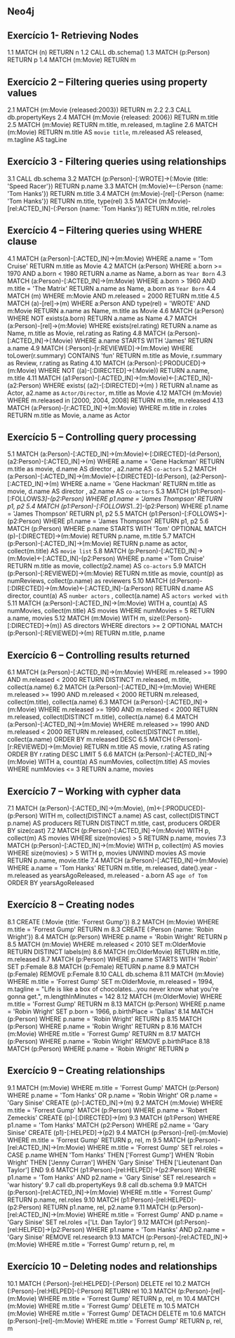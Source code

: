 ## Neo4j

## Exercício 1- Retrieving Nodes
1.1 MATCH (n) RETURN n
1.2 CALL db.schema()
1.3 MATCH (p:Person) RETURN p
1.4 MATCH (m:Movie) RETURN m

## Exercício 2 – Filtering queries using property values
2.1 MATCH (m:Movie {released:2003}) RETURN m
2.2
2.3 CALL db.propertyKeys
2.4 MATCH (m:Movie {released: 2006}) RETURN m.title
2.5 MATCH (m:Movie) RETURN m.title, m.released, m.tagline
2.6 MATCH (m:Movie) RETURN m.title AS `movie title`, m.released AS released, m.tagline AS tagLine

## Exercício 3 - Filtering queries using relationships
3.1 CALL db.schema
3.2 MATCH (p:Person)-[:WROTE]->(:Movie {title: 'Speed Racer'}) RETURN p.name
3.3 MATCH (m:Movie)<--(:Person {name: 'Tom Hanks'}) RETURN m.title
3.4 MATCH (m:Movie)-[rel]-(:Person {name: 'Tom Hanks'}) RETURN m.title, type(rel)
3.5 MATCH (m:Movie)-[rel:ACTED_IN]-(:Person {name: 'Tom Hanks'}) RETURN m.title, rel.roles

## Exercício 4 – Filtering queries using WHERE clause
4.1 MATCH (a:Person)-[:ACTED_IN]->(m:Movie)
WHERE a.name = 'Tom Cruise'
RETURN m.title as Movie
4.2 MATCH (a:Person)
WHERE a.born >= 1970 AND a.born < 1980
RETURN a.name as Name, a.born as `Year Born`
4.3 MATCH (a:Person)-[:ACTED_IN]->(m:Movie)
WHERE a.born > 1960 AND m.title = 'The Matrix'
RETURN a.name as Name, a.born as `Year Born`
4.4 MATCH (m)
WHERE m:Movie AND m.released = 2000
RETURN m.title
4.5 MATCH (a)-[rel]->(m)
WHERE a:Person AND type(rel) = 'WROTE' AND m:Movie
RETURN a.name as Name, m.title as Movie
4.6 MATCH (a:Person)
WHERE NOT exists(a.born)
RETURN a.name as Name
4.7 MATCH (a:Person)-[rel]->(m:Movie)
WHERE exists(rel.rating)
RETURN a.name as Name, m.title as Movie, rel.rating as Rating
4.8 MATCH (a:Person)-[:ACTED_IN]->(:Movie)
WHERE a.name STARTS WITH 'James'
RETURN a.name
4.9 MATCH (:Person)-[r:REVIEWED]->(m:Movie)
WHERE toLower(r.summary) CONTAINS 'fun'
RETURN  m.title as Movie, r.summary as Review, r.rating as Rating
4.10 MATCH (a:Person)-[:PRODUCED]->(m:Movie)
WHERE NOT ((a)-[:DIRECTED]->(:Movie))
RETURN a.name, m.title
4.11 MATCH (a1:Person)-[:ACTED_IN]->(m:Movie)<-[:ACTED_IN]-(a2:Person)
WHERE exists( (a2)-[:DIRECTED]->(m) )
RETURN  a1.name as Actor, a2.name as `Actor/Director`, m.title as Movie
4.12 MATCH (m:Movie)
WHERE m.released in [2000, 2004, 2008]
RETURN m.title, m.released
4.13 MATCH (a:Person)-[r:ACTED_IN]->(m:Movie)
WHERE m.title in r.roles
RETURN  m.title as Movie, a.name as Actor

## Exercício 5 – Controlling query processing
5.1 MATCH (a:Person)-[:ACTED_IN]->(m:Movie)<-[:DIRECTED]-(d:Person),
      (a2:Person)-[:ACTED_IN]->(m)
WHERE a.name = 'Gene Hackman'
RETURN m.title as movie, d.name AS director , a2.name AS `co-actors`
5.2 MATCH (a:Person)-[:ACTED_IN]->(m:Movie)<-[:DIRECTED]-(d:Person),
      (a2:Person)-[:ACTED_IN]->(m)
WHERE a.name = 'Gene Hackman'
RETURN m.title as movie, d.name AS director , a2.name AS `co-actors`
5.3 MATCH (p1:Person)-[:FOLLOWS*3]-(p2:Person)
WHERE p1.name = 'James Thompson'
RETURN p1, p2
5.4 MATCH (p1:Person)-[:FOLLOWS*1..2]-(p2:Person)
WHERE p1.name = 'James Thompson'
RETURN p1, p2
5.5 MATCH (p1:Person)-[:FOLLOWS*]-(p2:Person)
WHERE p1.name = 'James Thompson'
RETURN p1, p2
5.6 MATCH (p:Person)
WHERE p.name STARTS WITH 'Tom'
OPTIONAL MATCH (p)-[:DIRECTED]->(m:Movie)
RETURN p.name, m.title
5.7 MATCH (p:Person)-[:ACTED_IN]->(m:Movie)
RETURN p.name as actor, collect(m.title) AS `movie list`
5.8 MATCH (p:Person)-[:ACTED_IN]->(m:Movie)<-[:ACTED_IN]-(p2:Person)
WHERE p.name ='Tom Cruise'
RETURN m.title as movie, collect(p2.name) AS `co-actors`
5.9 MATCH (p:Person)-[:REVIEWED]->(m:Movie)
RETURN m.title as movie, count(p) as numReviews, collect(p.name) as reviewers
5.10 MATCH (d:Person)-[:DIRECTED]->(m:Movie)<-[:ACTED_IN]-(a:Person)
RETURN d.name AS director, count(a) AS `number actors` , collect(a.name) AS `actors worked with`
5.11 MATCH (a:Person)-[:ACTED_IN]->(m:Movie)
WITH  a, count(a) AS numMovies, collect(m.title) AS movies
WHERE numMovies = 5
RETURN a.name, movies
5.12 MATCH (m:Movie)
WITH m, size((:Person)-[:DIRECTED]->(m)) AS directors
WHERE directors >= 2
OPTIONAL MATCH (p:Person)-[:REVIEWED]->(m)
RETURN  m.title, p.name

## Exercício 6 – Controlling results returned
6.1 MATCH (a:Person)-[:ACTED_IN]->(m:Movie)
WHERE m.released >= 1990 AND m.released < 2000
RETURN DISTINCT m.released, m.title, collect(a.name)
6.2 MATCH (a:Person)-[:ACTED_IN]->(m:Movie)
WHERE m.released >= 1990 AND m.released < 2000
RETURN  m.released, collect(m.title), collect(a.name)
6.3 MATCH (a:Person)-[:ACTED_IN]->(m:Movie)
WHERE m.released >= 1990 AND m.released < 2000
RETURN  m.released, collect(DISTINCT m.title), collect(a.name)
6.4 MATCH (a:Person)-[:ACTED_IN]->(m:Movie)
WHERE m.released >= 1990 AND m.released < 2000
RETURN  m.released, collect(DISTINCT m.title), collect(a.name)
ORDER BY m.released DESC
6.5 MATCH (:Person)-[r:REVIEWED]->(m:Movie)
RETURN  m.title AS movie, r.rating AS rating
ORDER BY r.rating DESC LIMIT 5
6.6 MATCH (a:Person)-[:ACTED_IN]->(m:Movie)
WITH  a,  count(a) AS numMovies, collect(m.title) AS movies
WHERE numMovies <= 3
RETURN a.name, movies

## Exercício 7 – Working with cypher data
7.1 MATCH (a:Person)-[:ACTED_IN]->(m:Movie),
      (m)<-[:PRODUCED]-(p:Person)
WITH  m, collect(DISTINCT a.name) AS cast, collect(DISTINCT p.name) AS producers
RETURN DISTINCT m.title, cast, producers
ORDER BY size(cast)
7.2 MATCH (p:Person)-[:ACTED_IN]->(m:Movie)
WITH p, collect(m) AS movies
WHERE size(movies)  > 5
RETURN p.name, movies
7.3 MATCH (p:Person)-[:ACTED_IN]->(m:Movie)
WITH p, collect(m) AS movies
WHERE size(movies)  > 5
WITH p, movies UNWIND movies AS movie
RETURN p.name, movie.title
7.4 MATCH (a:Person)-[:ACTED_IN]->(m:Movie)
WHERE a.name = 'Tom Hanks'
RETURN  m.title, m.released, date().year  - m.released as yearsAgoReleased, m.released  - a.born AS `age of Tom`
ORDER BY yearsAgoReleased

## Exercício 8 – Creating nodes
8.1 CREATE (:Movie {title: 'Forrest Gump'})
8.2 MATCH (m:Movie)
WHERE m.title = 'Forrest Gump'
RETURN m
8.3 CREATE (:Person {name: 'Robin Wright'})
8.4 MATCH (p:Person)
WHERE p.name = 'Robin Wright'
RETURN p
8.5 MATCH (m:Movie)
WHERE m.released < 2010
SET m:OlderMovie
RETURN DISTINCT labels(m)
8.6 MATCH (m:OlderMovie)
RETURN m.title, m.released
8.7 MATCH (p:Person)
WHERE p.name STARTS WITH 'Robin'
SET p:Female
8.8 MATCH (p:Female)
RETURN p.name
8.9 MATCH (p:Female)
REMOVE p:Female
8.10 CALL db.schema
8.11 MATCH (m:Movie)
WHERE m.title = 'Forrest Gump'
SET m:OlderMovie,
    m.released = 1994,
    m.tagline = "Life is like a box of chocolates...you never know what you're gonna get.",
    m.lengthInMinutes = 142
8.12 MATCH (m:OlderMovie)
WHERE m.title = 'Forrest Gump'
RETURN m
8.13 MATCH (p:Person)
WHERE p.name = 'Robin Wright'
SET p.born = 1966, p.birthPlace = 'Dallas'
8.14 MATCH (p:Person)
WHERE p.name = 'Robin Wright'
RETURN p
8.15 MATCH (p:Person)
WHERE p.name = 'Robin Wright'
RETURN p
8.16 MATCH (m:Movie)
WHERE m.title = 'Forrest Gump'
RETURN m
8.17 MATCH (p:Person)
WHERE p.name = 'Robin Wright'
REMOVE p.birthPlace
8.18 MATCH (p:Person)
WHERE p.name = 'Robin Wright'
RETURN p

## Exercício 9 – Creating relationships
9.1 MATCH (m:Movie)
WHERE m.title = 'Forrest Gump'
MATCH (p:Person)
WHERE p.name = 'Tom Hanks' OR p.name = 'Robin Wright' OR p.name = 'Gary Sinise'
CREATE (p)-[:ACTED_IN]->(m)
9.2 MATCH (m:Movie)
WHERE m.title = 'Forrest Gump'
MATCH (p:Person)
WHERE p.name = 'Robert Zemeckis'
CREATE (p)-[:DIRECTED]->(m)
9.3 MATCH (p1:Person)
WHERE p1.name = 'Tom Hanks'
MATCH (p2:Person)
WHERE p2.name = 'Gary Sinise'
CREATE (p1)-[:HELPED]->(p2)
9.4 MATCH (p:Person)-[rel]-(m:Movie)
WHERE m.title = 'Forrest Gump'
RETURN p, rel, m
9.5 MATCH (p:Person)-[rel:ACTED_IN]->(m:Movie)
WHERE m.title = 'Forrest Gump'
SET rel.roles =
CASE p.name
  WHEN 'Tom Hanks' THEN ['Forrest Gump']
  WHEN 'Robin Wright' THEN ['Jenny Curran']
  WHEN 'Gary Sinise' THEN ['Lieutenant Dan Taylor']
END
9.6 MATCH (p1:Person)-[rel:HELPED]->(p2:Person)
WHERE p1.name = 'Tom Hanks' AND p2.name = 'Gary Sinise'
SET rel.research = 'war history'
9.7 call db.propertyKeys
9.8 call db.schema
9.9 MATCH (p:Person)-[rel:ACTED_IN]->(m:Movie)
WHERE m.title = 'Forrest Gump'
RETURN p.name, rel.roles
9.10 MATCH (p1:Person)-[rel:HELPED]-(p2:Person)
RETURN p1.name, rel, p2.name
9.11 MATCH (p:Person)-[rel:ACTED_IN]->(m:Movie)
WHERE m.title = 'Forrest Gump' AND p.name = 'Gary Sinise'
SET rel.roles =['Lt. Dan Taylor']
9.12 MATCH (p1:Person)-[rel:HELPED]->(p2:Person)
WHERE p1.name = 'Tom Hanks' AND p2.name = 'Gary Sinise'
REMOVE rel.research
9.13 MATCH (p:Person)-[rel:ACTED_IN]->(m:Movie)
WHERE m.title = 'Forrest Gump'
return p, rel, m

## Exercício 10 – Deleting nodes and relationships
10.1 MATCH (:Person)-[rel:HELPED]-(:Person)
DELETE rel
10.2 MATCH (:Person)-[rel:HELPED]-(:Person)
RETURN rel
10.3 MATCH (p:Person)-[rel]-(m:Movie)
WHERE m.title = 'Forrest Gump'
RETURN p, rel, m
10.4 MATCH (m:Movie)
WHERE m.title = 'Forrest Gump'
DELETE m
10.5 MATCH (m:Movie)
WHERE m.title = 'Forrest Gump'
DETACH DELETE m
10.6 MATCH (p:Person)-[rel]-(m:Movie)
WHERE m.title = 'Forrest Gump'
RETURN p, rel, m